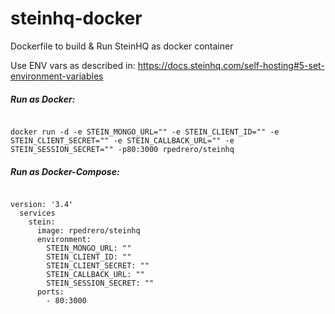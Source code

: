 # steinhq-docker
Dockerfile to build & Run SteinHQ as docker container


Use ENV vars as described in: 
https://docs.steinhq.com/self-hosting#5-set-environment-variables

##### Run as Docker: 

<pre><code>
docker run -d -e STEIN_MONGO_URL="" -e STEIN_CLIENT_ID="" -e STEIN_CLIENT_SECRET="" -e STEIN_CALLBACK_URL="" -e STEIN_SESSION_SECRET="" -p80:3000 rpedrero/steinhq
</code></pre>

##### Run as Docker-Compose:

<pre><code>
version: '3.4'
  services
    stein:
      image: rpedrero/steinhq
      environment:
        STEIN_MONGO_URL: ""
        STEIN_CLIENT_ID: ""
        STEIN_CLIENT_SECRET: ""
        STEIN_CALLBACK_URL: ""
        STEIN_SESSION_SECRET: ""
      ports:
        - 80:3000
</code></pre>
